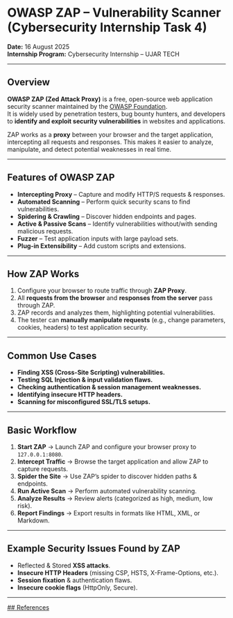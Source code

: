 #  OWASP ZAP – Vulnerability Scanner (Cybersecurity Internship Task 4)
**Date:** 16 August 2025  
**Internship Program:** Cybersecurity Internship – UJAR TECH  

--- 	

##  Overview
**OWASP ZAP (Zed Attack Proxy)** is a free, open-source web application security scanner maintained by the [OWASP Foundation](https://owasp.org/).  
It is widely used by penetration testers, bug bounty hunters, and developers to **identify and exploit security vulnerabilities** in websites and applications.

ZAP works as a **proxy** between your browser and the target application, intercepting all requests and responses. This makes it easier to analyze, manipulate, and detect potential weaknesses in real time.

---

##  Features of OWASP ZAP
- **Intercepting Proxy** – Capture and modify HTTP/S requests & responses.  
- **Automated Scanning** – Perform quick security scans to find vulnerabilities.  
- **Spidering & Crawling** – Discover hidden endpoints and pages.  
- **Active & Passive Scans** – Identify vulnerabilities without/with sending malicious requests.  
- **Fuzzer** – Test application inputs with large payload sets.  
- **Plug-in Extensibility** – Add custom scripts and extensions.

---

##  How ZAP Works
1. Configure your browser to route traffic through **ZAP Proxy**.  
2. All **requests from the browser** and **responses from the server** pass through ZAP.  
3. ZAP records and analyzes them, highlighting potential vulnerabilities.  
4. The tester can **manually manipulate requests** (e.g., change parameters, cookies, headers) to test application security.  

---

##  Common Use Cases
- **Finding XSS (Cross-Site Scripting) vulnerabilities.**  
- **Testing SQL Injection & input validation flaws.**  
- **Checking authentication & session management weaknesses.**  
- **Identifying insecure HTTP headers.**  
- **Scanning for misconfigured SSL/TLS setups.**  

---

##  Basic Workflow
1. **Start ZAP** → Launch ZAP and configure your browser proxy to `127.0.0.1:8080`.  
2. **Intercept Traffic** → Browse the target application and allow ZAP to capture requests.  
3. **Spider the Site** → Use ZAP’s spider to discover hidden paths & endpoints.  
4. **Run Active Scan** → Perform automated vulnerability scanning.  
5. **Analyze Results** → Review alerts (categorized as high, medium, low risk).  
6. **Report Findings** → Export results in formats like HTML, XML, or Markdown.  

---

## Example Security Issues Found by ZAP
- Reflected & Stored **XSS attacks**.  
- **Insecure HTTP Headers** (missing CSP, HSTS, X-Frame-Options, etc.).  
- **Session fixation** & authentication flaws.  
- **Insecure cookie flags** (HttpOnly, Secure).  

---

[## References](https://github.com/sarojdsoka/Cybersecurity-Internship-UJAR/blob/main/REFERENCES.md)
